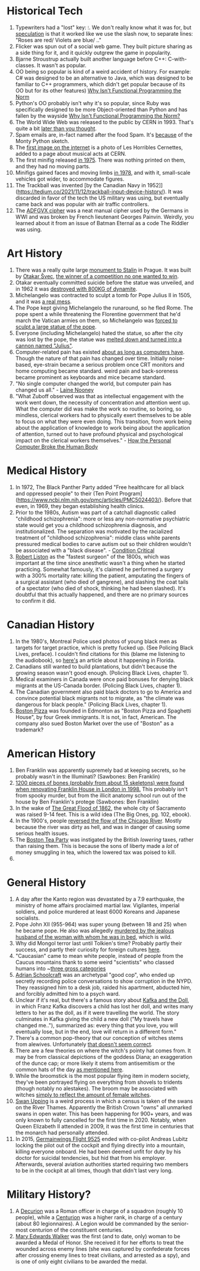# Historical Tech
1. Typewriters had a "lost" key: `⁝`. We don't really know what it was for, but [speculation](http://widespacer.blogspot.com/2016/03/the-lost-key-of-qwerty.html) is that it worked like we use the slash now, to separate lines: "Roses are red/ Violets are blue/ .."
1. Flicker was spun out of a social web game. They built picture sharing as a side thing for it, and it quickly outgrew the game in popularity.
1. Bjarne Stroustrup actually built another language before C++: C-with-classes. It wasn't as popular.
1. OO being so popular is kind of a weird accident of history. For example: C# was designed to be an alternative to Java, which was designed to be familiar to C++ programmers, which didn't get popular because of its OO but for its other features) [Why Isn't Functional Programming the Norm](https://youtu.be/QyJZzq0v7Z4?t=1864)
1. Python's OO probably isn't why it's so popular, since Ruby was specifically designed to be more Object-oriented than Python and has fallen by the wayside [Why Isn't Functional Programming the Norm?](https://youtu.be/QyJZzq0v7Z4?t=2118)
1. The World Wide Web was released to the public by CERN in 1993. That's quite a bit [later than you thought](https://neustadt.fr/essays/against-a-user-hostile-web/#table-of-content).
1. Spam emails are, in-fact named after the food Spam. It's [because](https://www.bbc.com/news/av/uk-40505539) of the Monty Python sketch.
1. The [first image on the internet](https://petapixel.com/2012/07/10/this-is-the-first-photo-ever-uploaded-to-the-internet/) is a photo of Les Horribles Cernettes, added to a page about musical acts at CERN.
1. The first minifig released [in 1975](https://blog.hobbydb.com/2018/11/05/the-evolution-of-lego-minifigs-brick-by-brick/). There was nothing printed on them, and they had no moving parts.
1. Minifigs gained faces and moving limbs [in 1978](https://blog.hobbydb.com/2018/11/05/the-evolution-of-lego-minifigs-brick-by-brick/), and with it, small-scale vehicles got wider, to accommodate figures.
1. The Trackball was invented [by the Canadian Navy in 1952]](https://tedium.co/2021/11/12/trackball-input-device-history/). It was discarded in favor of the tech the US military was using, but eventually came back and was popular with air traffic controllers.
1. The [ADFGVX cipher](https://en.wikipedia.org/wiki/ADFGVX_cipher) was a neat manual cipher used by the Germans in WWI and was broken by French lieutenant Georges Painvin. Weirdly, you learned about it from an issue of Batman Eternal as a code The Riddler was using.

# Art History
1. There was a really quite large [monument to Stalin](https://en.wikipedia.org/wiki/Stalin_Monument_(Prague)) in Prague. It was built by [Otakar Švec](https://en.wikipedia.org/wiki/Otakar_%C5%A0vec), [the winner of a competition no one wanted to win](https://twitter.com/lewis_crofts/status/1270786908768083969).
1. Otakar eventually committed suicide before the statue was unveiled, and in 1962 it was [destroyed with 800KG of dynamite](https://en.wikipedia.org/wiki/Otakar_%C5%A0vec#cite_note-rp-3).
1. Michelangelo was contracted to sculpt a tomb for Pope Julius II in 1505, and it was [a real mess](https://twitter.com/Ada_Palmer/status/1271057741134680064).
1. The Pope kept giving Michelangelo the runaround, so he fled Rome. The pope spent a while threatening the Florentine government that he'd march the Vatican armies on them, so Michelangelo was [forced to sculpt a large statue of the pope](https://twitter.com/Ada_Palmer/status/1271058832433852417).
1. Everyone (including Michelangelo) hated the statue, so after the city was lost by the pope, the statue was [melted down and turned into a cannon named "Julius"](https://twitter.com/Ada_Palmer/status/1271072810564280320).
1. Computer-related pain has existed [about as long as computers have](https://www.vice.com/en/article/y3dda7/how-the-personal-computer-broke-the-human-body). Though the nature of that pain has changed over time. Initially noise-based, eye-strain became a serious problem once CRT monitors and home computing became standard. weird pain and back-soreness became prominent as keyboards and mice became standard.
1. "No single computer changed the world, but computer pain has changed us all." - [Laine Nooney](https://www.vice.com/en/article/y3dda7/how-the-personal-computer-broke-the-human-body)
1. "What Zuboff observed was that as intellectual engagement with the work went down, the necessity of concentration and attention went up. What the computer did was make the work so routine, so boring, so mindless, clerical workers had to physically exert themselves to be able to focus on what they were even doing. This transition, from work being about the application of knowledge to work being about the application of attention, turned out to have profound physical and psychological impact on the clerical workers themselves." - [How the Personal Computer Broke the Human Body](https://www.vice.com/en/article/y3dda7/how-the-personal-computer-broke-the-human-body)

# Medical History
1. In 1972, The Black Panther Party added "Free healthcare for all black and oppressed people" to their (Ten Point Program](https://www.ncbi.nlm.nih.gov/pmc/articles/PMC5024403/). Before that even, in 1969, they began establishing health clinics.
1. Prior to the 1980s, Autism was part of a catchall diagnostic called "childhood schizophrenia": more or less any non-normative psychiatric state would get you a childhood schizophrenia diagnosis, and institutionalized. The separation was motivated by the racialized treatment of "childhood schizophrenia": middle class white parents pressured medical bodies to carve autism out so their children wouldn't be associated with a "black disease". - [Condition Critical](https://reallifemag.com/condition-critical/)
1. [Robert Liston](https://en.wikipedia.org/wiki/Robert_Liston) as the "fastest surgeon" of the 1800s, which was important at the time since anesthetic wasn't a thing when he started practicing. Somewhat famously, it's claimed he performed a surgery with a 300% mortality rate: killing the patient, amputating the fingers of a surgical assistant (who died of gangrene), and slashing the coat tails of a spectator (who died of shock, thinking he had been slashed). It's doubtful that this actually happened, and there are no primary sources to confirm it did.

# Canadian History
1. In the 1980's, Montreal Police used photos of young black men as targets for target practice, which is pretty fucked up. (See Policing Black Lives, preface). I couldn't find citations for this (blame me listening to the audiobook), so [here's](https://www.huffingtonpost.ca/entry/north-miami-beach-target-practice_n_6482964?ri18n=true) an article about it happening in Florida.
1. Canadians still wanted to build plantations, but didn't because the growing season wasn't good enough. (Policing Black Lives, chapter 1).
1. Medical examiners in Canada were once paid bonuses for denying black migrants at the US-Canada border. (Policing Black Lives, chapter 1).
1. The Canadian government also paid black doctors to go to America and convince potential black migrants not to migrate, as "the climate was dangerous for black people." (Policing Black Lives, chapter 1).
1. [Boston Pizza](https://en.wikipedia.org/wiki/Boston_Pizza) was founded in Edmonton as "Boston Pizza and Spaghetti House", by four Greek immigrants. It is not, in fact, American. The company also sued Boston Market over the use of "Boston" as a trademark?

# American History
1. Ben Franklin was apparently supremely bad at keeping secrets, so he probably wasn't in the Illuminati? (Sawbones: Ben Franklin)
1. [1200 pieces of bones (probably from about 15 skeletons) were found when renovating Franklin House in London in 1998.](https://www.smithsonianmag.com/smart-news/why-was-benjamin-franklins-basement-filled-with-skeletons-524521/) This probably isn't from spooky murder, but from the illicit anatomy school run out of the house by Ben Franklin's protege (Sawbones: Ben Franklin)
1. In the wake of [The Great Flood of 1862](https://en.wikipedia.org/wiki/Great_Flood_of_1862), the whole city of Sacramento was raised 9-14 feet. This is a wild idea (The Big Ones, pg. 102, ebook).
1. In the 1900's, people [reversed the flow of the Chicago River](https://en.wikipedia.org/wiki/Chicago_River#Reversing_the_flow). Mostly because the river was dirty as hell, and was in danger of causing some serious health issues.
1. The [Boston Tea Party](https://en.wikipedia.org/wiki/Boston_Tea_Party) was instigated by the British *lowering* taxes, rather than raising them. This is because the sons of liberty made a *lot* of money smuggling in tea, which the lowered tax was poised to kill.
1.

# General History
1. A day after the Kanto region was devastated by a 7.9 earthquake, the ministry of home affairs proclaimed martial law. Vigilantes, imperial soldiers, and police murdered at least 6000 Koreans and Japanese socialists.
1. Pope John XII (955-964) was super young (between 18 and 25) when he became pope. He also was allegedly [murdered by the jealous husband of the woman with whom he was in bed](https://en.wikipedia.org/wiki/List_of_popes_who_died_violently), which is wild.
1. Why did Mongol terror last until Tolkien's time? Probably partly their success, and partly their curiosity for foreign cultures [here](https://jamesmendezhodes.com/blog/2019/1/13/orcs-britons-and-the-martial-race-myth-part-i-a-species-built-for-racial-terror).
1. "Caucasian" came to mean white people, instead of people from the Caucus mountains thank to some weird "scientists" who classed humans into ~[three gross categories](https://www.youtube.com/watch?v=GKB8hXYod2w)
1. [Adrian Schoolcraft](https://en.wikipedia.org/wiki/Adrian_Schoolcraft_) was an archetypal "good cop", who ended up secretly recording police conversations to show corruption in the NYPD. They reassigned him to a desk job, raided his apartment, abducted him, and forcibly admitted him to a psych ward.
1. Unclear if it's real, but there's a famous story about [Kafka and the Doll](https://www.huffpost.com/entry/kafka-and-the-doll_b_981348), in which Franz Kafka discovers a child has lost her doll, and writes many letters to her as the doll, as if it were travelling the world. The story culminates in Kafka giving the child a new doll ("My travels have changed me.."), summarized as: every thing that you love, you will eventually lose, but in the end, love will return in a different form."
1. There's a common pop-theory that our conception of witches stems from alewives. Unfortunately [that doesn't seem correct](https://braciatrix.com/2017/10/27/nope-medieval-alewives-arent-the-archetype-for-the-modern-pop-culture-witch/).
1. There are a few theories on where the witch's pointy hat comes from. It may be from classical depictions of the goddess Diana; an exaggeration of the dunce cap; or more likely it stems from antisemitism or the common hats of the day [as mentioned here](https://braciatrix.com/2017/10/27/nope-medieval-alewives-arent-the-archetype-for-the-modern-pop-culture-witch/).
1. While the broomstick is the most popular flying item in modern society, they've been portrayed flying on everything from shovels to tridents (though notably no alestakes). The broom may be associated with witches [simply to reflect the amount of female witches](https://braciatrix.com/2017/10/27/nope-medieval-alewives-arent-the-archetype-for-the-modern-pop-culture-witch/).
1. [Swan Upping](https://en.wikipedia.org/wiki/Swan_upping) is a weird process in which a census is taken of the swans on the River Thames. Apparently the British Crown "owns" all unmarked swans in open water. This has been happening for 900+ years, and was only known to fully cancelled for the first time in 2020. Notably, when Queen Elizabeth II attended in 2009, it was the first time in centuries that the monarch had personally attended.
1. In 2015, [Germainwings Flight 9525](https://en.wikipedia.org/wiki/Germanwings_Flight_9525) ended with co-pilot Andreas Lubitz locking the pilot out of the cockpit and flying directly into a mountain, killing everyone onboard. He had been deemed unfit for duty by his doctor for suicidal tendencies, but hid that from his employer. Afterwards, several aviation authorities started requiring two members to be in the cockpit at all times, though that didn't last very long.

# Military History?
1. A [Decurion](https://en.wikipedia.org/wiki/Decurion_(Roman_cavalry_officer)) was a Roman officer in charge of a squadron (roughly 10 people), while a [Centurion](https://en.wikipedia.org/wiki/Centurion) was a higher rank, in charge of a century (about 80 legionnaires). A Legion would be commanded by the senior-most centurion of the constituent centuries.
1. [Mary Edwards Walker](https://en.wikipedia.org/wiki/Mary_Edwards_Walker) was the first (and to date, only) woman to be awarded a Medal of Honor. She received it for her efforts to treat the wounded across enemy lines (she was captured by confederate forces after crossing enemy lines to treat civilians, and arrested as a spy), and is one of only eight civilians to be awarded the medal.
